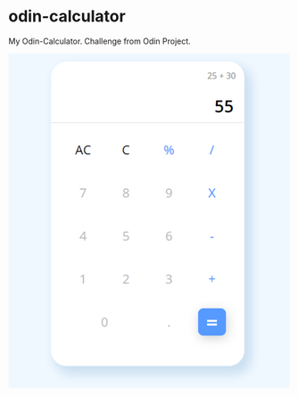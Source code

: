 # odin-calculator

My Odin-Calculator. Challenge from Odin Project.

![alt text](my-odin-calculator.png)
